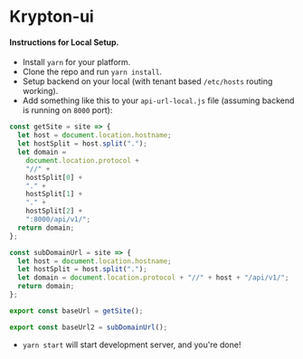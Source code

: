 Krypton-ui
========

#### Instructions for Local Setup.

* Install `yarn` for your platform.
* Clone the repo and run `yarn install`.
* Setup backend on your local (with tenant based `/etc/hosts` routing working).
* Add something like this to your `api-url-local.js` file (assuming backend is running on `8000` port):

```javascript
const getSite = site => {
  let host = document.location.hostname;
  let hostSplit = host.split(".");
  let domain =
    document.location.protocol +
    "//" +
    hostSplit[0] +
    "." +
    hostSplit[1] +
    "." +
    hostSplit[2] +
    ":8000/api/v1/";
  return domain;
};

const subDomainUrl = site => {
  let host = document.location.hostname;
  let hostSplit = host.split(".");
  let domain = document.location.protocol + "//" + host + "/api/v1/";
  return domain;
};

export const baseUrl = getSite();

export const baseUrl2 = subDomainUrl();
```

* `yarn start` will start development server, and you're done!
